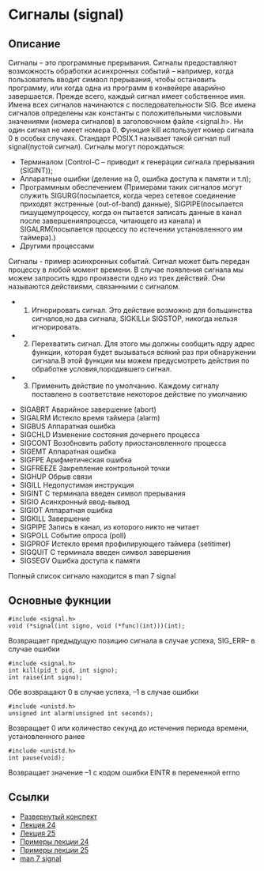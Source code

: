 # Сигналы (signal)
## Описание

Сигналы – это программные прерывания. Сигналы предоставляют возможность обработки асинхронных событий – например, когда пользователь вводит символ прерывания, чтобы остановить программу, или когда одна из программ в конвейере аварийно завершается.
Прежде всего, каждый сигнал имеет собственное имя. Имена всех сигналов начинаются с последовательности SIG.
Все имена сигналов определены как константы с положительными числовыми значениями (номера сигналов) в заголовочном файле <signal.h>.
Ни один сигнал не имеет номера 0. Функция kill использует номер сигнала 0 в особых случаях. Стандарт POSIX.1 называет такой сигнал null signal(пустой сигнал).
Сигналы могут порождаться: 
* Терминалом (Control-C – приводит к генерации сигнала прерывания (SIGINT)); 
* Аппаратные ошибки (деление на 0, ошибка доступа к памяти и т.п);
* Программным обеспечением (Примерами таких сигналов могут служить SIGURG(посылается, когда через сетевое соединение приходят экстренные (out-of-band) данные), SIGPIPE(посылается пишущемупроцессу, когда он пытается записать данные в канал после завершенияпроцесса, читающего из канала) и SIGALRM(посылается процессу по истечении установленного им таймера).)
* Другими процессами

Сигналы - пример асинхронных событий. Сигнал может быть передан процессу в любой момент времени. В случае появления сигнала мы можем запросить ядро произвести одно из
трех действий. Они называются действиями, связанными с сигналом.
- 1. Игнорировать сигнал. Это действие возможно для большинства сигналов,но два сигнала, SIGKILLи SIGSTOP, никогда нельзя игнорировать.
- 2. Перехватить сигнал. Для этого мы должны сообщить ядру адрес функции, которая будет вызываться всякий раз при обнаружении сигнала.В этой функции мы можем предусмотреть действия по обработке условия,породившего сигнал.
- 3. Применить действие по умолчанию. Каждому сигналу поставлено в соответствие некоторое действие по умолчанию


* SIGABRT Аварийное завершение (abort)
* SIGALRM Истекло время таймера (alarm)
* SIGBUS Аппаратная ошибка
* SIGCHLD Изменение состояния дочернего процесса
* SIGCONT Возобновить работу приостановленного процесса
* SIGEMT Аппаратная  ошибка
* SIGFPE Арифметическая ошибка
* SIGFREEZE Закрепление контрольной точки
* SIGHUP Обрыв связи
* SIGILL Недопустимая инструкция
* SIGINT С терминала введен символ прерывания
* SIGIO Асинхронный ввод-вывод
* SIGIOT Аппаратная ошибка
* SIGKILL Завершение
* SIGPIPE Запись в канал, из которого никто не читает
* SIGPOLL Событие опроса (poll)
* SIGPROF Истекло время профилирующего таймера (setitimer)
* SIGQUIT С терминала введен символ завершения
* SIGSEGV Ошибка доступа к памяти

Полный список сигнало находится в man 7 signal

## Основные фукнции 

```
#include <signal.h>
void (*signal(int signo, void (*func)(int)))(int);
```

Возвращает предыдущую позицию сигнала в случае успеха, SIG_ERR– в случае ошибки

```
#include <signal.h>
int kill(pid_t pid, int signo);
int raise(int signo);
```

Обе возвращают 0 в случае успеха, –1 в случае ошибки

```
#include <unistd.h>
unsigned int alarm(unsigned int seconds);
```

Возвращает 0 или количество секунд до истечения периода времени, установленного ранее

```
#include <unistd.h>
int pause(void);
```

Возвращает значение –1 с кодом ошибки EINTR
в переменной errno

## Ссылки

- [Развернутый конспект](sem-signals.pdf)
- [Лекция 24](../00-lectures/24-signal1/24-signal1.pdf)
- [Лекция 25](../00-lectures/25-signal2/25-signal2.pdf)
- [Примеры лекции 24](../00-lectures/24-signal1/)
- [Примеры лекции 25](../00-lectures/25-signal2/)
- [man 7 signal](http://ru.manpages.org/signal/7)

